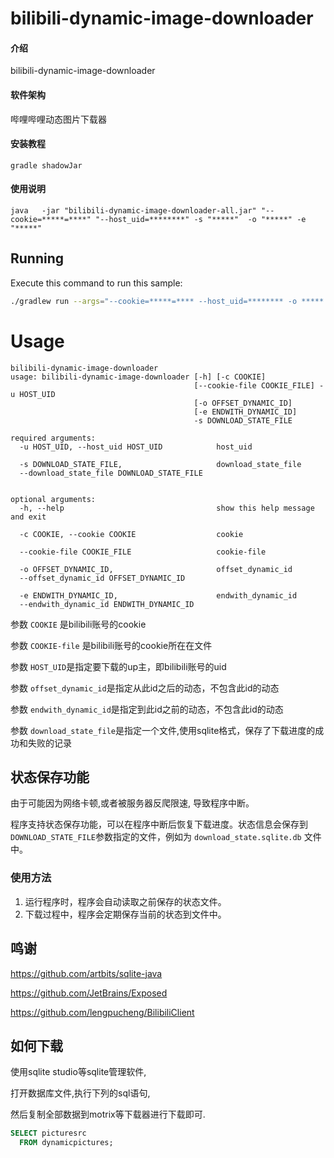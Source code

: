 # bilibili-dynamic-image-downloader

#### 介绍

bilibili-dynamic-image-downloader

#### 软件架构

哔哩哔哩动态图片下载器

#### 安装教程

```shell
gradle shadowJar
```

#### 使用说明

[//]: # (```shell)
[//]: # (java   -jar "bilibili-dynamic-image-downloader-all.jar" "--cookie=*****=****" "--host_uid=********" -o "*****")
[//]: # (```)
[//]: # ()
[//]: # (```shell)
[//]: # (java   -jar "bilibili-dynamic-image-downloader-all.jar"    -c "*****=*****"  -u "*********" -d "./file_dynamic_ids.txt" -i "./file_dynamic_images.txt")
[//]: # (```)

```shell
java   -jar "bilibili-dynamic-image-downloader-all.jar" "--cookie=*****=****" "--host_uid=********" -s "*****"  -o "*****" -e "*****"
```

## Running

Execute this command to run this sample:

```bash
./gradlew run --args="--cookie=*****=**** --host_uid=******** -o *****   -s *****"
```

# Usage

```
bilibili-dynamic-image-downloader
usage: bilibili-dynamic-image-downloader [-h] [-c COOKIE]
                                         [--cookie-file COOKIE_FILE] -u HOST_UID
                                         [-o OFFSET_DYNAMIC_ID]
                                         [-e ENDWITH_DYNAMIC_ID]
                                         -s DOWNLOAD_STATE_FILE

required arguments:
  -u HOST_UID, --host_uid HOST_UID            host_uid

  -s DOWNLOAD_STATE_FILE,                     download_state_file
  --download_state_file DOWNLOAD_STATE_FILE


optional arguments:
  -h, --help                                  show this help message and exit

  -c COOKIE, --cookie COOKIE                  cookie

  --cookie-file COOKIE_FILE                   cookie-file

  -o OFFSET_DYNAMIC_ID,                       offset_dynamic_id
  --offset_dynamic_id OFFSET_DYNAMIC_ID

  -e ENDWITH_DYNAMIC_ID,                      endwith_dynamic_id
  --endwith_dynamic_id ENDWITH_DYNAMIC_ID
```

[//]: # (         [-d FILE_DYNAMIC_IDS])
[//]: # (                                         [-i FILE_DYNAMIC_IMAGES])
[//]: # (  -d FILE_DYNAMIC_IDS,                        file_dynamic_ids)
[//]: # (  --file_dynamic_ids FILE_DYNAMIC_IDS)
[//]: # ()
[//]: # (  -i FILE_DYNAMIC_IMAGES,                     file_dynamic_images)
[//]: # (  --file_dynamic_images FILE_DYNAMIC_IMAGES)

参数 `COOKIE` 是bilibili账号的cookie

参数 `COOKIE-file` 是bilibili账号的cookie所在在文件

参数 `HOST_UID`是指定要下载的up主，即bilibili账号的uid

参数 `offset_dynamic_id`是指定从此id之后的动态，不包含此id的动态

参数 `endwith_dynamic_id`是指定到此id之前的动态，不包含此id的动态

[//]: # (参数 `file_dynamic_ids`是指定一个文件，文件中每行一个动态id，在文件中写入动态id)
[//]: # ()
[//]: # (参数 `file_dynamic_images`是指定一个文件，文件中每行一个动态图片，在文件中写入动态图片地址)

参数
`download_state_file`是指定一个文件,使用sqlite格式，保存了下载进度的成功和失败的记录

## 状态保存功能

由于可能因为网络卡顿,或者被服务器反爬限速, 导致程序中断。

程序支持状态保存功能，可以在程序中断后恢复下载进度。状态信息会保存到
`DOWNLOAD_STATE_FILE`参数指定的文件，例如为 `download_state.sqlite.db` 文件中。

### 使用方法

1. 运行程序时，程序会自动读取之前保存的状态文件。
2. 下载过程中，程序会定期保存当前的状态到文件中。

## 鸣谢

https://github.com/artbits/sqlite-java

https://github.com/JetBrains/Exposed

https://github.com/lengpucheng/BilibiliClient

## 如何下载

使用sqlite studio等sqlite管理软件,

打开数据库文件,执行下列的sql语句,

然后复制全部数据到motrix等下载器进行下载即可.

```sql
SELECT picturesrc
  FROM dynamicpictures;
```
